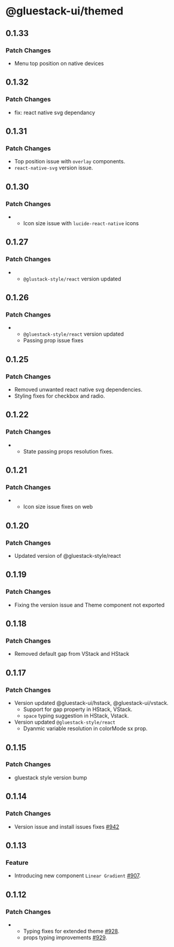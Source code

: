 # @gluestack-ui/themed

## 0.1.33

### Patch Changes

- Menu top position on native devices

## 0.1.32

### Patch Changes

- fix: react native svg dependancy

## 0.1.31

### Patch Changes

- Top position issue with `overlay` components.
- `react-native-svg` version issue.

## 0.1.30

### Patch Changes

- - Icon size issue with `lucide-react-native` icons

## 0.1.27

### Patch Changes

- - `@glustack-style/react` version updated

## 0.1.26

### Patch Changes

- - `@gluestack-style/react` version updated
  - Passing prop issue fixes

## 0.1.25

### Patch Changes

- Removed unwanted react native svg dependencies.
- Styling fixes for checkbox and radio.

## 0.1.22

### Patch Changes

- - State passing props resolution fixes.

## 0.1.21

### Patch Changes

- - Icon size issue fixes on web

## 0.1.20

### Patch Changes

- Updated version of @gluestack-style/react

## 0.1.19

### Patch Changes

- Fixing the version issue and Theme component not exported

## 0.1.18

### Patch Changes

- Removed default gap from VStack and HStack

## 0.1.17

### Patch Changes

- Version updated @gluestack-ui/hstack, @gluestack-ui/vstack.
  - Support for gap property in HStack, VStack.
  - `space` typing suggestion in HStack, Vstack.
- Version updated `@gluestack-style/react`
  - Dyanmic variable resolution in colorMode sx prop.

## 0.1.15

### Patch Changes

- gluestack style version bump

## 0.1.14

### Patch Changes

- Version issue and install issues fixes [#942](https://github.com/gluestack/gluestack-ui/pull/942)

## 0.1.13

### Feature

- Introducing new component `Linear Gradient` [#907](https://github.com/gluestack/gluestack-ui/pull/907).

## 0.1.12

### Patch Changes

- - Typing fixes for extended theme [#928](https://github.com/gluestack/gluestack-ui/pull/928).
  - props typing improvements [#929](https://github.com/gluestack/gluestack-ui/pull/929).
